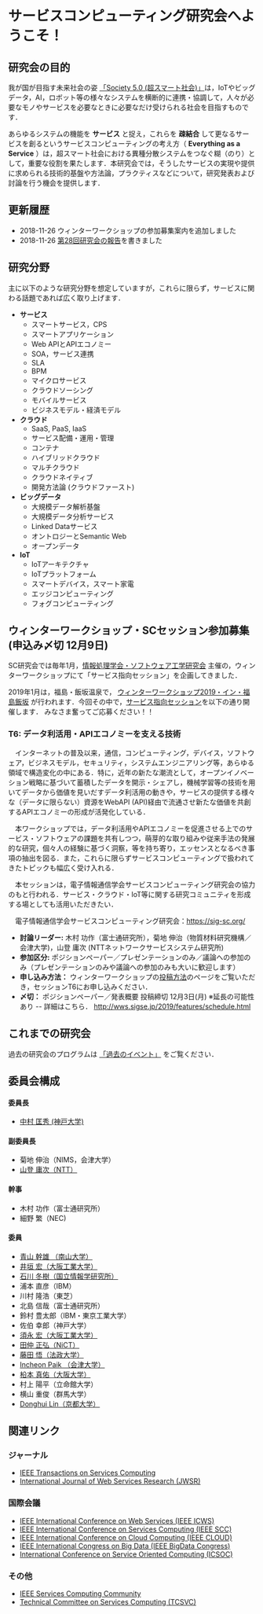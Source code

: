 # サービスコンピューティング研究会へようこそ！

## 研究会の目的
我が国が目指す未来社会の姿 [「Society 5.0 (超スマート社会)」](http://www8.cao.go.jp/cstp/society5_0/index.html)は，IoTやビッグデータ，AI，ロボット等の様々なシステムを横断的に連携・協調して，人々が必要なモノやサービスを必要なときに必要なだけ受けられる社会を目指すものです．

あらゆるシステムの機能を __サービス__ と捉え，これらを __疎結合__ して更なるサービスを創るというサービスコンピューティングの考え方（ __Everything as a Service__ ）は，超スマート社会における異種分散システムをつなぐ糊（のり）として，重要な役割を果たします．本研究会では，そうしたサービスの実現や提供に求められる技術的基盤や方法論，プラクティスなどについて，研究発表および討論を行う機会を提供します．

## 更新履歴
- 2018-11-26 ウィンターワークショップの参加募集案内を追加しました
- 2018-11-26 [第28回研究会の報告](/seminar/report/update/2018/11/10/report-of-seminar.html)を書きました

## 研究分野
主に以下のような研究分野を想定していますが，これらに限らず，サービスに関わる話題であれば広く取り上げます．

- __サービス__
  - スマートサービス，CPS
  - スマートアプリケーション
  - Web APIとAPIエコノミー
  - SOA，サービス連携
  - SLA
  - BPM
  - マイクロサービス
  - クラウドソーシング
  - モバイルサービス
  - ビジネスモデル・経済モデル
- __クラウド__
  - SaaS, PaaS, IaaS
  - サービス配備・運用・管理
  - コンテナ
  - ハイブリッドクラウド
  - マルチクラウド
  - クラウドネイティブ
  - 開発方法論 (クラウドファースト)
- __ビッグデータ__
  - 大規模データ解析基盤
  - 大規模データ分析サービス
  - Linked Dataサービス
  - オントロジーとSemantic Web
  - オープンデータ
- __IoT__
  - IoTアーキテクチャ
  - IoTプラットフォーム
  - スマートデバイス，スマート家電
  - エッジコンピューティング
  - フォグコンピューティング

## ウィンターワークショップ・SCセッション参加募集 (申込み〆切 12月9日)

SC研究会では毎年1月，[情報処理学会・ソフトウェア工学研究会](http://www.ipsj.or.jp/sig/se/)
主催の，ウィンターワークショップにて「サービス指向セッション」を企画してきました．

2019年1月は，福島・飯坂温泉で，
[ウィンターワークショップ2019・イン・福島飯坂](http://wws.sigse.jp/2019/index.html)
が行われます．今回その中で，[サービス指向セッション](http://wws.sigse.jp/2019/cfp.html#T6)を以下の通り開催します．
みなさま奮ってご応募ください！！

### T6: データ利活用・APIエコノミーを支える技術

　インターネットの普及以来，通信，コンピューティング，デバイス，ソフトウェア，ビジネスモデル，セキュリティ，システムエンジニアリング等，あらゆる領域で構造変化の中にある．特に，近年の新たな潮流として，オープンイノベーション戦略に基づいて蓄積したデータを開示・シェアし，機械学習等の技術を用いてデータから価値を見いだすデータ利活用の動きや，サービスの提供する様々な（データに限らない）資源をWebAPI (API)経由で流通させ新たな価値を共創するAPIエコノミーの形成が活発化している． 

　本ワークショップでは，データ利活用やAPIエコノミーを促進させる上でのサービス・ソフトウェアの課題を共有しつつ，萌芽的な取り組みや従来手法の発展的な研究，個々人の経験に基づく洞察，等を持ち寄り，エッセンスとなるべき事項の抽出を図る．また，これらに限らずサービスコンピューティングで扱われてきたトピックも幅広く受け入れる． 

　本セッションは，電子情報通信学会サービスコンピューティング研究会の協力のもと行われる．サービス・クラウド・IoT等に関する研究コミュニティを形成する場としても活用いただきたい． 
  
　電子情報通信学会サービスコンピューティング研究会：https://sig-sc.org/
　
- __討論リーダー:__ 木村 功作（富士通研究所），菊地 伸治（物質材料研究機構／会津大学)，山登 庸次 (NTTネットワークサービスシステム研究所)
- __参加区分:__ ポジションペーパー／プレゼンテーションのみ／議論への参加のみ（プレゼンテーションのみや議論への参加のみも大いに歓迎します）
- __申し込み方法：__  ウィンターワークショップの[投稿方法](http://wws.sigse.jp/2019/submission.html)のページをご覧いただき，セッションT6にお申し込みください．
- __〆切：__ ポジションペーパー／発表概要 投稿締切 12月3日(月) ※延長の可能性あり
-- 詳細はこちら． http://wws.sigse.jp/2019/features/schedule.html


## これまでの研究会

過去の研究会のプログラムは [「過去のイベント」](seminar_list.md) をご覧ください．

## 委員会構成

#### 委員長
- [中村 匡秀 (神戸大学)](http://www27.cs.kobe-u.ac.jp/~masa-n/)

#### 副委員長
- 菊地 伸治（NIMS，会津大学）
- [山登 庸次（NTT）](http://www.sic.ecl.ntt.co.jp/member/yoji-yamato/yoji-yamato.html)

#### 幹事
- 木村 功作（富士通研究所）
- 細野 繁（NEC)

#### 委員
- [青山 幹雄 （南山大学）](http://www.nise.org/)
- [井垣 宏（大阪工業大学）](https://www.oit.ac.jp/laboratory/room/230) 
- [石川 冬樹（国立情報学研究所）](http://research.nii.ac.jp/~f-ishikawa/)
- 浦本 直彦（IBM）
- 川村 隆浩（東芝）
- 北島 信哉（富士通研究所）
- 鈴村 豊太郎（IBM・東京工業大学）
- 佐伯 幸郎（神戸大学）
- [須永 宏（大阪工業大学）](https://www.oit.ac.jp/laboratory/room/88)
- [田仲 正弘（NiCT）](http://www2.nict.go.jp/direct/member/mtnk/index.html)
- [藤田 悟（法政大学）](https://cis.hosei.ac.jp/depts/dm/fujita/)
- [Incheon Paik （会津大学）](http://ebiz.u-aizu.ac.jp/) 
- [柗本 真佑（大阪大学）](http://sdl.ist.osaka-u.ac.jp/~shinsuke/)
- 村上 陽平（立命館大学）
- 横山 重俊（群馬大学）
- [Donghui Lin（京都大学）](http://www.ai.soc.i.kyoto-u.ac.jp/~lindh/)

## 関連リンク
### ジャーナル
- [IEEE Transactions on Services Computing](http://www.computer.org/tsc)
- [International Journal of Web Services Research (JWSR)](http://www.servicescomputing.org/jwsr/)

### 国際会議
- [IEEE International Conference on Web Services (IEEE ICWS)](http://conferences.computer.org/icws/)
- [IEEE International Conference on Services Computing (IEEE SCC)](http://conferences.computer.org/scc/)
- [IEEE International Conference on Cloud Computing (IEEE CLOUD)](http://conferences.computer.org/cloud/)
- [IEEE International Congress on Big Data (IEEE BigData Congress)](http://conferences.computer.org/bigdatacongress/)
- [International Conference on Service Oriented Computing (ICSOC)](http://www.icsoc.org/)

### その他
- [IEEE Services Computing Community](https://www.ieeecommunities.org/services)
- [Technical Committee on Services Computing (TCSVC)](http://tab.computer.org/tcsc/)






